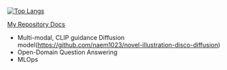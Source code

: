 # 
[![Top Langs](https://github-readme-stats.vercel.app/api/top-langs/?username=naem1023&layout=compact)](https://github.com/anuraghazra/github-readme-stats)

[My Repository Docs](REPO.md)
- Multi-modal, CLIP guidance Diffusion model(https://github.com/naem1023/novel-illustration-disco-diffusion)
- Open-Domain Question Answering
- MLOps
